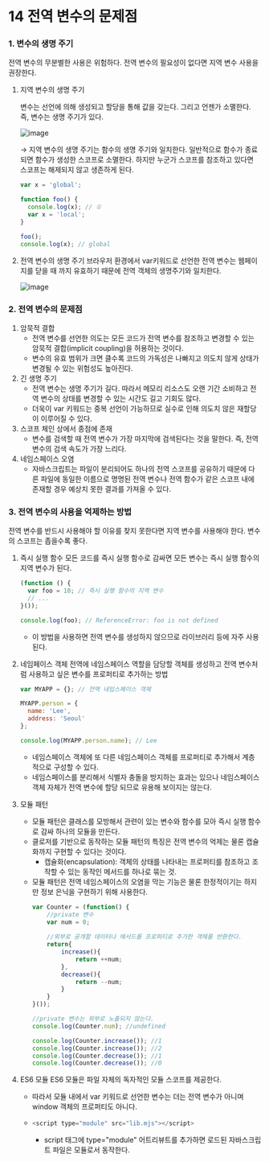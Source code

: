 14 전역 변수의 문제점
================
### 1. 변수의 생명 주기
전역 변수의 무분별한 사용은 위험하다. 전역 변수의 필요성이 없다면 지역 변수 사용을 권장한다.
  1) 지역 변수의 생명 주기
     
     변수는 선언에 의해 생성되고 할당을 통해 값을 갖는다. 그리고 언젠가 소멸한다. 즉, 변수는 생명 주기가 있다.
     
     ![image](https://github.com/hyeonseok98/js-deep-dive-study/assets/144431560/26e6616b-498e-424e-a2e7-d3acb07bc8f3)

     → 지역 변수의 생명 주기는 함수의 생명 주기와 일치한다.
     일반적으로 함수가 종료되면 함수가 생성한 스코프로 소멸한다. 하지만 누군가 스코프를 참조하고 있다면 스코프는 해제되지 않고 생존하게 된다.

     ````js
     var x = 'global';

     function foo() {
       console.log(x); // ①
       var x = 'local';
     }

     foo();
     console.log(x); // global
     ````

  3) 전역 변수의 생명 주기
     브라우저 환경에서 var키워드로 선언한 전역 변수는 웹페이지를 닫을 때 까지 유효하기 때문에 전역 객체의 생명주기와 일치한다.

     ![image](https://github.com/hyeonseok98/js-deep-dive-study/assets/144431560/368333f3-7c5e-48bc-a5e0-2630f0b5679d)
     
### 2. 전역 변수의 문제점
  1) 암묵적 결합
     - 전역 변수를 선언한 의도는 모든 코드가 전역 변수를 참조하고 변경할 수 있는 암묵적 결합(implicit coupling)을 허용하는 것이다.
     - 변수의 유효 범위가 크면 클수록 코드의 가독성은 나빠지고 의도치 않게 상태가 변경될 수 있는 위험성도 높아진다.
  2) 긴 생명 주기
     - 전역 변수는 생명 주기가 길다. 따라서 메모리 리소스도 오랜 기간 소비하고 전역 변수의 상태를 변경할 수 있는 시간도 길고 기회도 많다.
     - 더욱이 var 키워드는 중복 선언이 가능하므로 실수로 인해 의도치 않은 재할당이 이루어질 수 있다.
  3) 스코프 체인 상에서 종점에 존재
     - 변수를 검색할 때 전역 변수가 가장 마지막에 검색된다는 것을 말한다. 즉, 전역 변수의 검색 속도가 가장 느리다.
  4) 네임스페이스 오염
     - 자바스크립트는 파일이 분리되어도 하나의 전역 스코프를 공유하기 때문에 다른 파일에 동일한 이름으로 명명된 전역 변수나 전역 함수가 같은 스코프 내에 존재할 경우 예상치 못한 결과를 가져올 수 있다.
     
### 3. 전역 변수의 사용을 억제하는 방법
전역 변수를 반드시 사용해야 할 이유를 찾지 못한다면 지역 변수를 사용해야 한다. 변수의 스코프는 좁을수록 좋다.
  1) 즉시 실행 함수
     모든 코드를 즉시 실행 함수로 감싸면 모든 변수는 즉시 실행 함수의 지역 변수가 된다.
     ````js
     (function () {
       var foo = 10; // 즉시 실행 함수의 지역 변수
       // ...
     }());

     console.log(foo); // ReferenceError: foo is not defined
     ````
     - 이 방법을 사용하면 전역 변수를 생성하지 않으므로 라이브러리 등에 자주 사용된다.

  2) 네임페이스 객체
     전역에 네임스페이스 역할을 담당할 객체를 생성하고 전역 변수처럼 사용하고 싶은 변수를 프로퍼티로 추가하는 방법
     ````js
     var MYAPP = {}; // 전역 네임스페이스 객체

     MYAPP.person = {
       name: 'Lee',
       address: 'Seoul'
     };

     console.log(MYAPP.person.name); // Lee
     ````
     - 네임스페이스 객체에 또 다른 네임스페이스 객체를 프로퍼티로 추가해서 계층적으로 구성할 수 있다.
     - 네임스페이스를 분리해서 식별자 충돌을 방지하는 효과는 있으나 네임스페이스 객체 자체가 전역 변수에 할당 되므로 유용해 보이지는 않는다.

  3) 모듈 패턴
     - 모듈 패턴은 클래스를 모방해서 관련이 있는 변수와 함수를 모아 즉시 실행 함수로 감싸 하나의 모듈을 만든다.
     - 클로저를 기반으로 동작하는 모듈 패턴의 특징은 전역 변수의 억제는 물론 캡슐화까지 구현할 수 있다는 것이다.
       - 캡슐화(encapsulation): 객체의 상태를 나타내는 프로퍼티를 참조하고 조작할 수 있는 동작인 메서드를 하나로 묶는 것. 
     - 모듈 패턴은 전역 네임스페이스의 오염을 막는 기능은 물론 한정적이기는 하지만 정보 은닉을 구현하기 위해 사용한다.
       ````js
       var Counter = (function() {
           //private 변수
           var num = 0;
    
           //외부로 공개할 데이터나 메서드를 프로퍼티로 추가한 객체를 반환한다.
           return{
               increase(){
                   return ++num;
               },
               decrease(){
                   return --num;
               }
           }
       }());

       //private 변수는 외부로 노출되지 않는다.
       console.log(Counter.num); //undefined

       console.log(Counter.increase()); //1
       console.log(Counter.increase()); //2
       console.log(Counter.decrease()); //1
       console.log(Counter.decrease()); //0
       ````

  4) ES6 모듈
     ES6 모듈은 파일 자체의 독자적인 모듈 스코프를 제공한다.
     - 따라서 모듈 내에서 var 키워드로 선언한 변수는 더는 전역 변수가 아니며 window 객체의 프로퍼티도 아니다.
     - ````js
       <script type="module" src="lib.mjs"></script>
       ````
       - script 태그에 type="module" 어트리뷰트를 추가하면 로드된 자바스크립트 파일은 모듈로서 동작한다.



     
